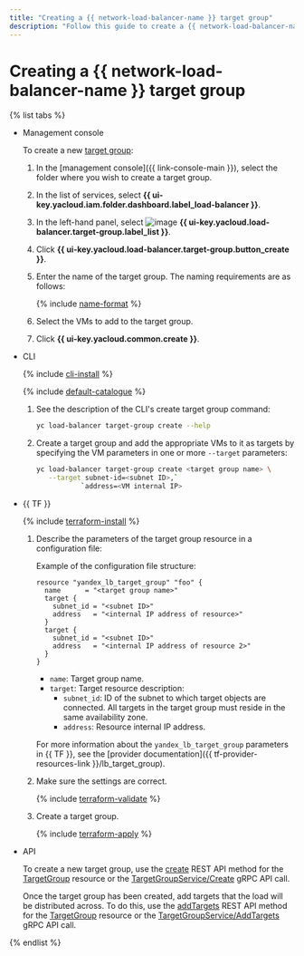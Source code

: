 ```yaml
---
title: "Creating a {{ network-load-balancer-name }} target group"
description: "Follow this guide to create a {{ network-load-balancer-name }} target group."
---
```


# Creating a {{ network-load-balancer-name }} target group

{% list tabs %}

- Management console

   To create a new [target group](../concepts/target-resources.md):

   1. In the [management console]({{ link-console-main }}), select the folder where you wish to create a target group.
   1. In the list of services, select **{{ ui-key.yacloud.iam.folder.dashboard.label_load-balancer }}**.
   1. In the left-hand panel, select ![image](../../_assets/trgroups.svg) **{{ ui-key.yacloud.load-balancer.target-group.label_list }}**.
   1. Click **{{ ui-key.yacloud.load-balancer.target-group.button_create }}**.
   1. Enter the name of the target group. The naming requirements are as follows:

      {% include [name-format](../../_includes/name-format.md) %}

   1. Select the VMs to add to the target group.
   1. Click **{{ ui-key.yacloud.common.create }}**.

- CLI

   {% include [cli-install](../../_includes/cli-install.md) %}

   {% include [default-catalogue](../../_includes/default-catalogue.md) %}

   1. See the description of the CLI's create target group command:

      ```bash
      yc load-balancer target-group create --help
      ```

   1. Create a target group and add the appropriate VMs to it as targets by specifying the VM parameters in one or more `--target` parameters:

      ```bash
      yc load-balancer target-group create <target group name> \
         --target subnet-id=<subnet ID>,`
                 `address=<VM internal IP>
      ```

- {{ TF }}

   {% include [terraform-install](../../_includes/terraform-install.md) %}

   1. Describe the parameters of the target group resource in a configuration file:

      Example of the configuration file structure:

      ```hcl
      resource "yandex_lb_target_group" "foo" {
        name      = "<target group name>"
        target {
          subnet_id = "<subnet ID>"
          address   = "<internal IP address of resource>"
        }
        target {
          subnet_id = "<subnet ID>"
          address   = "<internal IP address of resource 2>"
        }
      }
      ```

      * `name`: Target group name.
      * `target`: Target resource description:
         * `subnet_id`: ID of the subnet to which target objects are connected. All targets in the target group must reside in the same availability zone.
         * `address`: Resource internal IP address.

      For more information about the `yandex_lb_target_group` parameters in {{ TF }}, see the [provider documentation]({{ tf-provider-resources-link }}/lb_target_group).

   1. Make sure the settings are correct.

      {% include [terraform-validate](../../_includes/mdb/terraform/validate.md) %}

   1. Create a target group.

      {% include [terraform-apply](../../_includes/mdb/terraform/apply.md) %}

- API

   To create a new target group, use the [create](../api-ref/TargetGroup/create.md) REST API method for the [TargetGroup](../api-ref/TargetGroup/index.md) resource or the [TargetGroupService/Create](../api-ref/grpc/target_group_service.md#Create) gRPC API call.

   Once the target group has been created, add targets that the load will be distributed across. To do this, use the [addTargets](../api-ref/TargetGroup/addTargets) REST API method for the [TargetGroup](../api-ref/TargetGroup/index.md) resource or the [TargetGroupService/AddTargets](../api-ref/grpc/target_group_service.md#AddTargets) gRPC API call.

{% endlist %}
